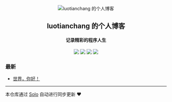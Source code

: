 <p align="center"><img alt="luotianchang 的个人博客" src="https://static.b3log.org/images/brand/solo-32.png"></p><h2 align="center">
luotianchang 的个人博客
</h2>

<h4 align="center">记录精彩的程序人生</h4>
<p align="center"><a title="luotianchang 的个人博客" target="_blank" href="https://github.com/luotianchang/solo-blog"><img src="https://img.shields.io/github/last-commit/luotianchang/solo-blog.svg?style=flat-square&color=FF9900"></a>
<a title="GitHub repo size in bytes" target="_blank" href="https://github.com/luotianchang/solo-blog"><img src="https://img.shields.io/github/repo-size/luotianchang/solo-blog.svg?style=flat-square"></a>
<a title="Solo Version" target="_blank" href="https://github.com/b3log/solo/releases"><img src="https://img.shields.io/badge/solo-3.6.4-f1e05a.svg?style=flat-square&color=blueviolet"></a>
<a title="Hits" target="_blank" href="https://github.com/b3log/hits"><img src="https://hits.b3log.org/luotianchang/solo-blog.svg"></a></p>

### 最新

* [世界，你好！](https://www.luotianchang.com/hello-solo)



---

本仓库通过 [Solo](https://github.com/b3log/solo) 自动进行同步更新 ❤️ 